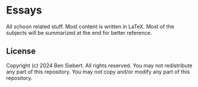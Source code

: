 # Essays
All schoon related stuff. Most content is written in LaTeX.
Most of the subjects will be summarized at the end for better reference.
## License
Copyright (c) 2024 Ben Siebert. All rights reserved.
You may not redistribute any part of this repository.
You may not copy and/or modify any part of this repository.
